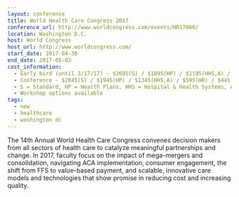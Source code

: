```yaml
---
layout: conference
title: World Health Care Congress 2017
conference_url: http://www.worldcongress.com/events/HR17000/
location: Washington D.C.
host: World Congress
host_url: http://www.worldcongress.com/
start_date: 2017-04-30
end_date: 2017-05-03
cost_information:
  - Early bird (until 3/17/17) - $2695(S) / $1895(HP) / $1195(HHS,A) / $550(HR) / $445(G)
  - Conference - $2845(S) / $1945(HP) / $1345(HHS,A) / $595(HR) / $445(G)
  - S = Standard, HP = Health Plans, HHS = Hospital & Health Systems, A = Academic, HR = HR / Benefits Exec, G = Government
  - Workshop options available
tags:
  - new
  - healthcare
  - washington dc
---
```


The 14th Annual World Health Care Congress convenes decision makers from all sectors of health care to catalyze meaningful partnerships and change. In 2017, faculty focus on the impact of mega-mergers and consolidation, navigating ACA implementation, consumer engagement, the shift from FFS to value-based payment, and scalable, innovative care models and technologies that show promise in reducing cost and increasing quality.
